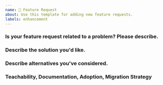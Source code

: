 ```yaml
---
name: 🚀 Feature Request
about: Use this template for adding new feature requests.
labels: enhancement
---
```


### Is your feature request related to a problem? Please describe.
<!--- A clear and concise description of what the problem is. Ex. I have an issue when [...] --->

### Describe the solution you'd like.
<!--- A clear and concise description of what you want to happen. Add any considered drawbacks. --->

### Describe alternatives you've considered.
<!--- A clear and concise description of any alternative solutions or features you've considered. --->

### Teachability, Documentation, Adoption, Migration Strategy
<!--- If you can, explain how users will be able to use this and possibly write out a version in the docs.
Maybe a screenshot or design? --->
